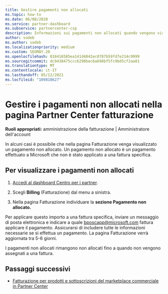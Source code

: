 ```yaml
---
title: Gestire pagamenti non allocati
ms.topic: how-to
ms.date: 06/08/2020
ms.service: partner-dashboard
ms.subservice: partnercenter-csp
description: Informazioni sui pagamenti non allocati quando vengono visualizzati nella pagina Partner Center fatturazione. Informazioni anche su come applicarle alle fatture.
author: sodeb
ms.author: sodeb
ms.localizationpriority: medium
ms.custom: SEOMAY.20
ms.openlocfilehash: 018416585ea141d4842ec0787b59fd7e214c9999
ms.sourcegitcommit: dc9438475ccc6298bec6a698bf5fc9bd5cf2aa81
ms.translationtype: MT
ms.contentlocale: it-IT
ms.lasthandoff: 05/12/2021
ms.locfileid: "109818627"
---
```

# <a name="manage-unallocated-payments-on-your-partner-center-billing-page"></a>Gestire i pagamenti non allocati nella pagina Partner Center fatturazione

**Ruoli appropriati:** amministrazione della fatturazione | Amministratore dell'account

In alcuni casi è possibile che nella pagina Fatturazione venga visualizzato un pagamento non allocato. Un pagamento non allocato è un pagamento effettuato a Microsoft che non è stato applicato a una fattura specifica.

## <a name="to-view-your-unallocated-payments"></a>Per visualizzare i pagamenti non allocati

1. [Accedi al dashboard Centro per i partner](https://partner.microsoft.com/dashboard/home).

2. Scegli **Billing** (Fatturazione) dal menu a sinistra.

3. Nella pagina Fatturazione individuare la **sezione Pagamento non allocato.** 

Per applicare questo importo a una fattura specifica, inviare un messaggio di posta elettronica e indicare a quale bposcapp@microsoft.com fattura applicare il pagamento. Assicurarsi di includere tutte le informazioni necessarie se si effettua un pagamento. La pagina Fatturazione verrà aggiornata tra 5-6 giorni. 

I pagamenti non allocati rimangono non allocati fino a quando non vengono assegnati a una fattura. 

## <a name="next-steps"></a>Passaggi successivi

- [Fatturazione per prodotti e sottoscrizioni del marketplace commerciale in Partner Center](csp-commercial-marketplace-billing.md)
